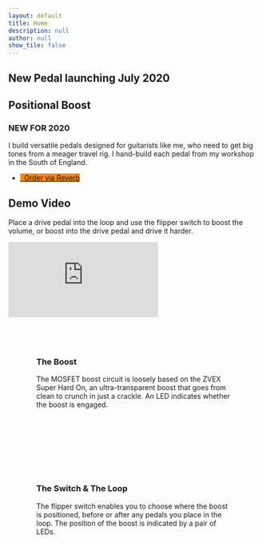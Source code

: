 ```yaml
---
layout: default
title: Home
description: null
author: null
show_tile: false
---
```


<div class="inner">
    <div class="inner">
        <section class="row 100% uniform">
            <div class="6u 12u$(small)">
                <h1>New Pedal launching July 2020</h1>
            </div>
            <div class="6u 12u$(small)">
                <h1 style="margin-bottom:0px;">Positional Boost</h1>
                <h3>NEW FOR 2020</h3>
                <p>I build versatile pedals designed for guitarists like me, who need to get big tones from a meager travel rig. I hand-build each pedal from my workshop in the South of England.</p>
                <ul class="actions">
                    <li><a href="https://reverb.com/uk/shop/johns-gear-depot-2277" class="button special" style="background: #f6870f"><i class="fa fa-shopping-cart" aria-hidden="true"></i>&nbsp;&nbsp;Order via Reverb</a></li>
                </ul>
            </div>
        </section>
    </div>
    <div class="inner">
        <section class="row 100% uniform">
            <div class="12u 12u$(small)">
                <h1>Demo Video</h1>
                <p>Place a drive pedal into the loop and use the flipper switch to boost the volume, or boost into the drive pedal and drive it harder.</p>
                <div class="resp-container">
                    <iframe class="resp-iframe" src="https://www.youtube.com/embed/ahUmgHxqVqY" frameborder="0" allow="accelerometer; autoplay; encrypted-media; gyroscope; picture-in-picture" allowfullscreen></iframe>
                </div>
            </div>
        </section>
    </div>
    <section class="row 100% uniform">
        <div class="6u 12u$(small)" style="padding: 4em">
            <h3>The Boost</h3>
            <p>The MOSFET boost circuit is loosely based on the ZVEX Super Hard On, an ultra-transparent boost that goes from clean to crunch in just a crackle. An LED indicates whether the boost is engaged.</p>
        </div>
        <div class="6u 12u$(small)" style="padding: 4em">
            <h3>The Switch & The Loop</h3>
            <p>The flipper switch enables you to choose where the boost is positioned, before or after any pedals you place in the loop. The position of the boost is indicated by a pair of LEDs.</p>
        </div>
        <!-- {% include tiles.html %} -->
    </section>
</div>